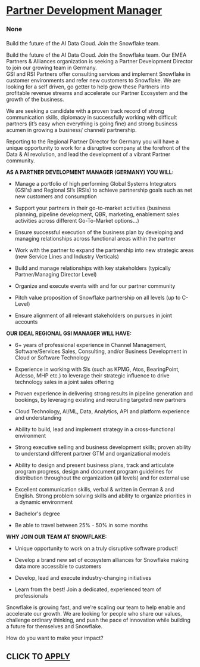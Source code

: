 # [Partner Development Manager](https://www.remotewlb.com/apply/partner-development-manager-141142)  
### None  
####  

Build the future of the AI Data Cloud. Join the Snowflake team.

Build the future of the AI Data Cloud. Join the Snowflake team. Our EMEA Partners & Alliances organization is seeking a Partner Development Director to join our growing team in Germany.  
GSI and RSI Partners offer consulting services and implement Snowflake in customer environments and refer new customers to Snowflake. We are looking for a self driven, go getter to help grow these Partners into profitable revenue streams and accelerate our Partner Ecosystem and the growth of the business.

We are seeking a candidate with a proven track record of strong communication skills, diplomacy in successfully working with difficult partners (it’s easy when everything is going fine) and strong business acumen in growing a business/ channel/ partnership.

Reporting to the Regional Partner Director for Germany you will have a unique opportunity to work for a disruptive company at the forefront of the Data & AI revolution, and lead the development of a vibrant Partner community.  

**AS A PARTNER DEVELOPMENT MANAGER (GERMANY) YOU WILL:**

  * Manage a portfolio of high performing Global Systems Integrators (GSI's) and Regional SI’s (RSIs) to achieve partnership goals such as net new customers and consumption 

  * Support your partners in their go-to-market activities (business planning, pipeline development, QBR, marketing, enablement sales activities across different Go-To-Market options…)

  * Ensure successful execution of the business plan by developing and managing relationships across functional areas within the partner

  * Work with the partner to expand the partnership into new strategic areas (new Service Lines and Industry Verticals)

  * Build and manage relationships with key stakeholders (typically Partner/Managing Director Level)

  * Organize and execute events with and for our partner community

  * Pitch value proposition of Snowflake partnership on all levels (up to C-Level)

  * Ensure alignment of all relevant stakeholders on pursues in joint accounts

 **OUR IDEAL REGIONAL GSI MANAGER WILL HAVE:**

  * 6+ years of professional experience in Channel Management, Software/Services Sales, Consulting, and/or Business Development in Cloud or Software Technology

  * Experience in working with SIs (such as KPMG, Atos, BearingPoint, Adesso, MHP etc.) to leverage their strategic influence to drive technology sales in a joint sales offering

  * Proven experience in delivering strong results in pipeline generation and bookings, by leveraging existing and recruiting targeted new partners

  * Cloud Technology, AI/ML, Data, Analytics, API and platform experience and understanding

  * Ability to build, lead and implement strategy in a cross-functional environment

  * Strong executive selling and business development skills; proven ability to understand different partner GTM and organizational models

  * Ability to design and present business plans, track and articulate program progress, design and document program guidelines for distribution throughout the organization (all levels) and for external use

  * Excellent communication skills, verbal & written in German & and English. Strong problem solving skills and ability to organize priorities in a dynamic environment

  * Bachelor's degree

  * Be able to travel between 25% - 50% in some months

 **WHY JOIN OUR TEAM AT SNOWFLAKE:**

  * Unique opportunity to work on a truly disruptive software product!

  * Develop a brand new set of ecosystem alliances for Snowflake making data more accessible to customers

  * Develop, lead and execute industry-changing initiatives

  * Learn from the best! Join a dedicated, experienced team of professionals

Snowflake is growing fast, and we’re scaling our team to help enable and accelerate our growth. We are looking for people who share our values, challenge ordinary thinking, and push the pace of innovation while building a future for themselves and Snowflake.

How do you want to make your impact?

  
## CLICK TO [APPLY](https://www.remotewlb.com/apply/partner-development-manager-141142)

